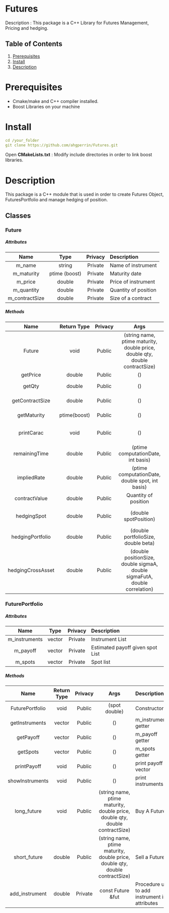 # Futures

Description : This package is a C++ Library for Futures Management, Pricing and hedging.

## Table of Contents
1. [Prerequisites](#Prerequisites)
2. [Install](#install)
3. [Description](#Description)

# Prerequisites
- Cmake/make and C++ compiler installed.
- Boost Libraries on your machine

# Install
```yaml
cd /your_folder
git clone https://github.com/ahgperrin/Futures.git
```
Open **CMakeLists.txt** : Modify include directories in order to link boost libraries.

# Description

This package  is a C++ module that is used in order to create Futures Object, 
FuturesPortfolio and manage hedging of position.

## Classes
### Future

##### Attributes
| Name           | Type         | Privacy | Description         |         
| :-------------:|:------------:|:-------:|:--------------------|
| m_name         | string       | Private | Name of instrument  | 
| m_maturity     | ptime (boost)| Private | Maturity date       |
| m_price        | double       | Private | Price of instrument |
| m_quantity     | double       | Private | Quantity of position|  
| m_contractSize | double       | Private | Size of a contract  |  

##### Methods

| Name             | Return Type  | Privacy| Args                                                                          | Description                                  |  
| :---------------:|:------------:|:------:|:-----------------------------------------------------------------------------:|:---------------------------------------------|
| Future           | void         | Public | (string name, ptime maturity, double price, double qty, double contractSize)  | Constructor                                  | 
| getPrice         | double       | Public | ()                                                                            |m_price getter                                |
| getQty           | double       | Public | ()                                                                            |m_quantity getter                             |
| getContractSize  | double       | Public | ()                                                                            |m_contractSize getter                         |
| getMaturity      | ptime(boost) | Public | ()                                                                            |m_maturity getter                             |
| printCarac       | void         | Public | ()                                                                            |print instrument carac                        |
| remainingTime    | double       | Public | (ptime computationDate, int basis)                                            |compute remaining time (years)                |
| impliedRate      | double       | Public | (ptime computationDate, double spot, int basis)                               |compute implied basis rate                    |
| contractValue    | double       | Public | Quantity of position                                                          |compute value of a contract                   |
| hedgingSpot      | double       | Public | (double spotPosition)                                                         |compute nb_contract for spot hedge            |
| hedgingPortfolio | double       | Public | (double portfolioSize, double beta)                                           |compute nb_contract for portfolio hedge       |
| hedgingCrossAsset| double       | Public | (double positionSize, double sigmaA, double sigmaFutA, double correlation)    |compute nb_contract for correlated asset hedge|

### FuturePortfolio

##### Attributes
| Name           | Type           | Privacy | Description                     |         
| :-------------:|:--------------:|:-------:|:--------------------------------|
| m_instruments  | vector<Future> | Private | Instrument List                 | 
| m_payoff       | vector<double> | Private | Estimated payoff given spot List|
| m_spots        | vector<double> | Private | Spot list                       |


##### Methods

| Name             | Return Type    | Privacy | Args                                                                          | Description                                    |  
| :---------------:|:--------------:|:-------:|:-----------------------------------------------------------------------------:|:-----------------------------------------------|
| FuturePortfolio  | void           | Public  | (spot double)                                                                 | Constructor                                    |
| getInstruments   | vector<Future> | Public  | ()                                                                            | m_instruments getter                           |
| getPayoff        | vector<double> | Public  | ()                                                                            | m_payoff getter                                |
| getSpots         | vector<double> | Public  | ()                                                                            | m_spots getter                                 |
| printPayoff      | void           | Public  | ()                                                                            | print payoff vector                            |
| showInstruments  | void           | Public  | ()                                                                            | print instruments                              |
| long_future      | void           | Public  | (string name, ptime maturity, double price, double qty, double contractSize)  | Buy A Future                                   |
| short_future     | double         | Public  | (string name, ptime maturity, double price, double qty, double contractSize)  | Sell a Future                                  |
| add_instrument   | double         | Private | const Future &fut                                                             | Procedure use to add instrument in attributes  |